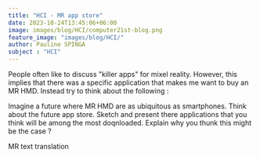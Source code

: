 ```yaml
---
title: "HCI - MR app store"
date: 2023-10-24T13:45:06+06:00
image: images/blog/HCI/computer21st-blog.png
feature_image: "images/blog/HCI/"
author: Pauline SPINGA
subject : "HCI"
---
```


People often like to discuss "killer apps" for mixel reality. However, this implies that there was a specific application that makes me want to buy an MR HMD. Instead try to think about the following : 

Imagine a future where MR HMD are as ubiquitous as smartphones. Think about the future app store. Sketch and present there applications that you think will be among the most doqnloaded. Explain why you thunk this might be the case ? 

MR text translation 